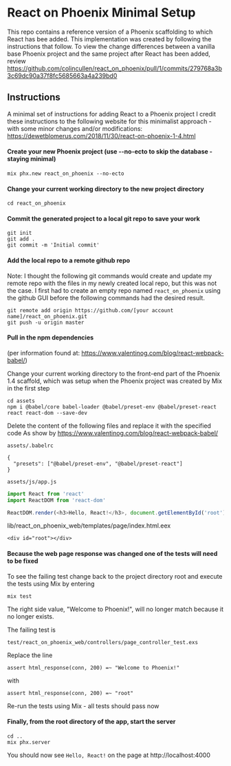 # React on Phoenix Minimal Setup
This repo contains a reference version of a Phoenix scaffolding to which React has bee added. This implementation was created by following the instructions that follow. To view the change differences between a vanilla base Phoenix project and the same project after React has been added, review https://github.com/colincullen/react_on_phoenix/pull/1/commits/279768a3b3c69dc90a37f8fc5685663a4a239bd0

## Instructions

A minimal set of instructions for adding React to a Phoenix project
I credit these instructions to the following website for this minimalist approach - with some minor changes and/or modifications:
https://dewetblomerus.com/2018/11/30/react-on-phoenix-1-4.html

#### Create your new Phoenix project (use --no-ecto to skip the database - staying minimal)
```
mix phx.new react_on_phoenix --no-ecto
```
#### Change your current working directory to the new project directory
```
cd react_on_phoenix
```
#### Commit the generated project to a local git repo to save your work
```
git init
git add .
git commit -m 'Initial commit'
```
#### Add the local repo to a remote github repo
Note: I thought the following git commands would create and update my remote repo with the files in my newly created local repo, but this was not the case. I first had to create an empty repo named ```react_on_phoenix``` using the github GUI before the following commands had the desired result.
```
git remote add origin https://github.com/[your account name]/react_on_phoenix.git
git push -u origin master
```
#### Pull in the npm dependencies
(per information found at: https://www.valentinog.com/blog/react-webpack-babel/)

Change your current working directory to the front-end part of the Phoenix 1.4 scaffold, which was setup when the Phoenix project was created by Mix in the first step
```
cd assets 
npm i @babel/core babel-loader @babel/preset-env @babel/preset-react react react-dom --save-dev
```
Delete the content of the following files and replace it with the specified code
As show by https://www.valentinog.com/blog/react-webpack-babel/

```
assets/.babelrc
```
```
{
  "presets": ["@babel/preset-env", "@babel/preset-react"]
}
```
```
assets/js/app.js
```
```javascript
import React from 'react'
import ReactDOM from 'react-dom'

ReactDOM.render(<h3>Hello, React!</h3>, document.getElementById('root'))
```
lib/react_on_phoenix_web/templates/page/index.html.eex
```
<div id="root"></div>
```
#### Because the web page response was changed one of the tests will need to be fixed

To see the failing test change back to the project directory root and execute the tests using Mix by entering
```
mix test
```
The right side value, "Welcome to Phoenix!", will no longer match because it no longer exists.

The failing test is
```
test/react_on_phoenix_web/controllers/page_controller_test.exs
```
Replace the line 
```
assert html_response(conn, 200) =~ "Welcome to Phoenix!"
```
with
```
assert html_response(conn, 200) =~ "root"
```
Re-run the tests using Mix - all tests should pass now

#### Finally, from the root directory of the app, start the server
```
cd ..
mix phx.server
```
You should now see ```Hello, React!``` on the page at http://localhost:4000

